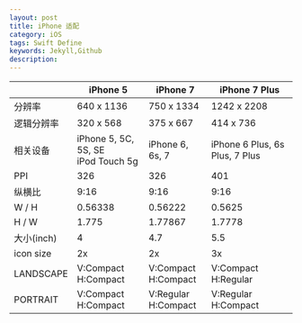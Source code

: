 ```yaml
---  
layout: post
title: iPhone 适配
category: iOS
tags: Swift Define
keywords: Jekyll,Github
description: 
---  
```




|  | **iPhone 5** | **iPhone 7** | **iPhone 7 Plus** |
| --- | --- | --- | --- |
| 分辨率 | 640 x 1136 | 750 x 1334 | 1242 x 2208 |
| 逻辑分辨率 | 320 x 568 | 375 x 667 | 414 x 736 |
| 相关设备 | iPhone 5, 5C, 5S, SE <br> iPod Touch 5g | iPhone 6, 6s, 7 | iPhone 6 Plus, 6s Plus, 7 Plus |
| PPI | 326 | 326 | 401 |
| 纵横比 | 9:16 | 9:16 | 9:16 |
| W / H | 0.56338 | 0.56222 | 0.5625 |
| H / W | 1.775 | 1.77867 | 1.7778 |
| 大小(inch) | 4 | 4.7 | 5.5 |
| icon size | 2x | 2x | 3x |
| LANDSCAPE | V:Compact<br>H:Compact | V:Compact<br>H:Compact | V:Compact<br>H:Regular |
| PORTRAIT | V:Compact<br>H:Compact | V:Regular<br>H:Compact | V:Regular<br>H:Compact |

